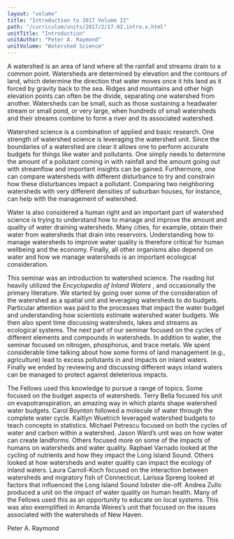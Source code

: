 ```yaml
---
layout: "volume"
title: "Introduction to 2017 Volume II"
path: "/curriculum/units/2017/2/17.02.intro.x.html"
unitTitle: "Introduction"
unitAuthor: "Peter A. Raymond"
unitVolume: "Watershed Science"
---
```

<main>
<p>
A watershed is an area of land where all the rainfall and streams drain to a common point. Watersheds are determined by elevation and the contours of land, which determine the direction that water moves once it hits land as it forced by gravity back to the sea. Ridges and mountains and other high elevation points can often be the divide, separating one watershed from another. Watersheds can be small, such as those sustaining a headwater stream or small pond, or very large, when hundreds of small watersheds and their streams combine to form a river and its associated watershed.
</p>
<p>
Watershed science is a combination of applied and basic research. One strength of watershed science is leveraging the watershed unit. Since the boundaries of a watershed are clear it allows one to perform accurate budgets for things like water and pollutants. One simply needs to determine the amount of a pollutant coming in with rainfall and the amount going out with streamflow and important insights can be gained. Furthermore, one can compare watersheds with different disturbance to try and constrain how these disturbances impact a pollutant. Comparing two neighboring watersheds with very different densities of suburban houses, for instance, can help with the management of watershed.
</p>
<p>
Water is also considered a human right and an important part of watershed science is trying to understand how to manage and improve the amount and quality of water draining watersheds. Many cities, for example, obtain their water from watersheds that drain into reservoirs. Understanding how to manage watersheds to improve water quality is therefore critical for human wellbeing and the economy. Finally, all other organisms also depend on water and how we manage watersheds is an important ecological consideration.
</p>
<p>
This seminar was an introduction to watershed science. The reading list heavily utilized the
<em>
Encyclopedia of Inland Waters
</em>
, and occasionally the primary literature. We started by going over some of the consideration of the watershed as a spatial unit and leveraging watersheds to do budgets. Particular attention was paid to the processes that impact the water budget and understanding how scientists estimate watershed water budgets. We then also spent time discussing watersheds, lakes and streams as ecological systems. The next part of our seminar focused on the cycles of different elements and compounds in watersheds. In addition to water, the seminar focused on nitrogen, phosphorus, and trace metals. We spent considerable time talking about how some forms of land management (e.g., agriculture) lead to excess pollutants in and impacts on inland waters. Finally we ended by reviewing and discussing different ways inland waters can be managed to protect against deleterious impacts.
</p>
<p>
The Fellows used this knowledge to pursue a range of topics. Some focused on the budget aspects of watersheds. Terry Bella focused his unit on evapotranspiration, an amazing way in which plants shape watershed water budgets. Carol Boynton followed a molecule of water through the complete water cycle. Kaitlyn Wuetrich leveraged watershed budgets to teach concepts in statistics. Michael Petrescu focused on both the cycles of water and carbon within a watershed. Jason Ward’s unit was on how water can create landforms. Others focused more on some of the impacts of humans on watersheds and water quality. Raphael Varnado looked at the cycling of nutrients and how they impact the Long Island Sound. Others looked at how watersheds and water quality can impact the ecology of inland waters. Laura Carroll-Koch focused on the interaction between watersheds and migratory fish of Connecticut. Larissa Spreng looked at factors that influenced the Long Island Sound lobster die-off. Andrea Zullo produced a unit on the impact of water quality on human health. Many of the Fellows used this as an opportunity to educate on local systems. This was also exemplified in Amanda Weires’s unit that focused on the issues associated with the watersheds of New Haven.
</p>
<p>
Peter A. Raymond
</p>
</main>
